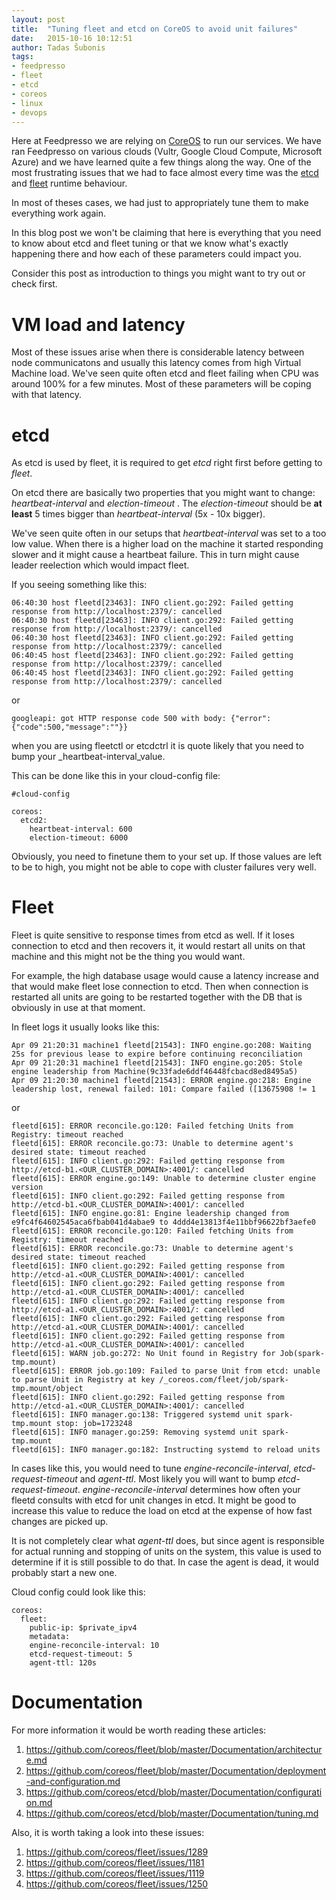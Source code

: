 ```yaml
---
layout: post
title:  "Tuning fleet and etcd on CoreOS to avoid unit failures"
date:   2015-10-16 10:12:51
author: Tadas Šubonis
tags:
- feedpresso
- fleet
- etcd
- coreos
- linux
- devops
---
```


Here at Feedpresso we are relying on [CoreOS](https://coreos.com/) to run our services. We have ran Feedpresso 
on various clouds (Vultr, Google Cloud Compute, Microsoft Azure) and we have learned quite a 
few things along the way. One of the most frustrating issues that we had to face almost every 
time was the [etcd](https://github.com/coreos/etcd) and [fleet](https://github.com/coreos/fleet) runtime behaviour.

In most of theses cases, we had just to appropriately tune them to make everything work again.

In this blog post we won't be claiming that here is everything that you need to know about etcd and fleet tuning or that we
know what's exactly happening there and how each of these parameters could impact you.

Consider this post as introduction to things you might want to try out or check first.

# VM load and latency

Most of these issues arise when there is considerable latency between node communicatons and usually this latency comes
from high Virtual Machine load. We've seen quite often etcd and fleet 
failing when CPU was around 100% for a few minutes. Most of these parameters will be coping with that latency.

# etcd

As etcd is used by fleet, it is required to get *etcd* right first before getting to *fleet*.

On etcd there are basically two properties that you might want to change: _heartbeat-interval_ and _election-timeout_ . The
_election-timeout_ should be **at least** 5 times bigger than  _heartbeat-interval_ (5x - 10x bigger).

We've seen quite often in our setups that _heartbeat-interval_ was set to a too low value. When there is a higher load on the 
machine it started responding slower and it might cause a heartbeat failure. This in turn might cause leader reelection which
would impact fleet.

If you seeing something like this:

```
06:40:30 host fleetd[23463]: INFO client.go:292: Failed getting response from http://localhost:2379/: cancelled
06:40:30 host fleetd[23463]: INFO client.go:292: Failed getting response from http://localhost:2379/: cancelled
06:40:30 host fleetd[23463]: INFO client.go:292: Failed getting response from http://localhost:2379/: cancelled
06:40:45 host fleetd[23463]: INFO client.go:292: Failed getting response from http://localhost:2379/: cancelled
06:40:45 host fleetd[23463]: INFO client.go:292: Failed getting response from http://localhost:2379/: cancelled
```

or

```
googleapi: got HTTP response code 500 with body: {"error":{"code":500,"message":""}}
```

when you are using fleetctl or etcdctrl it is quote likely that you need to bump your _heartbeat-interval_value.

This can be done like this in your cloud-config file:

```
#cloud-config

coreos:
  etcd2:
    heartbeat-interval: 600
    election-timeout: 6000
```

Obviously, you need to finetune them to your set up. If those values are left to be to high, you might not
be able to cope with cluster failures very well.


# Fleet

Fleet is quite sensitive to response times from etcd as well. If it loses connection to etcd and then
recovers it, it would restart all units on that machine and this might not be the thing you would want.

For example, the high database usage would cause a latency increase and that would make fleet lose connection
to etcd. Then when connection is restarted all units are going to be restarted together with the DB that is 
obviously in use at that moment.

In fleet logs it usually looks like this:

```
Apr 09 21:20:31 machine1 fleetd[21543]: INFO engine.go:208: Waiting 25s for previous lease to expire before continuing reconciliation
Apr 09 21:20:31 machine1 fleetd[21543]: INFO engine.go:205: Stole engine leadership from Machine(9c33fade6ddf46448fcbacd8ed8495a5)
Apr 09 21:20:30 machine1 fleetd[21543]: ERROR engine.go:218: Engine leadership lost, renewal failed: 101: Compare failed ([13675908 != 1
```

or

```
fleetd[615]: ERROR reconcile.go:120: Failed fetching Units from Registry: timeout reached
fleetd[615]: ERROR reconcile.go:73: Unable to determine agent's desired state: timeout reached
fleetd[615]: INFO client.go:292: Failed getting response from http://etcd-b1.<OUR_CLUSTER_DOMAIN>:4001/: cancelled
fleetd[615]: ERROR engine.go:149: Unable to determine cluster engine version
fleetd[615]: INFO client.go:292: Failed getting response from http://etcd-b1.<OUR_CLUSTER_DOMAIN>:4001/: cancelled
fleetd[615]: INFO engine.go:81: Engine leadership changed from e9fc4f64602545aca6fbab041d4abae9 to 4ddd4e13813f4e11bbf96622bf3aefe0
fleetd[615]: ERROR reconcile.go:120: Failed fetching Units from Registry: timeout reached
fleetd[615]: ERROR reconcile.go:73: Unable to determine agent's desired state: timeout reached
fleetd[615]: INFO client.go:292: Failed getting response from http://etcd-a1.<OUR_CLUSTER_DOMAIN>:4001/: cancelled
fleetd[615]: INFO client.go:292: Failed getting response from http://etcd-a1.<OUR_CLUSTER_DOMAIN>:4001/: cancelled
fleetd[615]: INFO client.go:292: Failed getting response from http://etcd-a1.<OUR_CLUSTER_DOMAIN>:4001/: cancelled
fleetd[615]: INFO client.go:292: Failed getting response from http://etcd-a1.<OUR_CLUSTER_DOMAIN>:4001/: cancelled
fleetd[615]: INFO client.go:292: Failed getting response from http://etcd-a1.<OUR_CLUSTER_DOMAIN>:4001/: cancelled
fleetd[615]: WARN job.go:272: No Unit found in Registry for Job(spark-tmp.mount)
fleetd[615]: ERROR job.go:109: Failed to parse Unit from etcd: unable to parse Unit in Registry at key /_coreos.com/fleet/job/spark-tmp.mount/object
fleetd[615]: INFO client.go:292: Failed getting response from http://etcd-a1.<OUR_CLUSTER_DOMAIN>:4001/: cancelled
fleetd[615]: INFO manager.go:138: Triggered systemd unit spark-tmp.mount stop: job=1723248
fleetd[615]: INFO manager.go:259: Removing systemd unit spark-tmp.mount
fleetd[615]: INFO manager.go:182: Instructing systemd to reload units
```

In cases like this, you would need to tune _engine-reconcile-interval_, _etcd-request-timeout_ and _agent-ttl_. Most likely you will want to bump _etcd-request-timeout_.
_engine-reconcile-interval_ determines how often your fleetd consults with etcd for unit changes in etcd. It might be good to increase this value to reduce the load on etcd 
at the expense of how fast changes are picked up. 

It is not completely clear what _agent-ttl_ does, but since agent is responsible for actual running and stopping of units 
on the system, this value is used to determine if it is
still possible to do that. In case the agent is dead, it would probably start a new one.



Cloud config could look like this:

```
coreos:
  fleet:
    public-ip: $private_ipv4
    metadata: 
    engine-reconcile-interval: 10
    etcd-request-timeout: 5
    agent-ttl: 120s
```


# Documentation

For more information it would be worth reading these articles:

1. <https://github.com/coreos/fleet/blob/master/Documentation/architecture.md>
2. <https://github.com/coreos/fleet/blob/master/Documentation/deployment-and-configuration.md>
3. <https://github.com/coreos/etcd/blob/master/Documentation/configuration.md>
4. <https://github.com/coreos/etcd/blob/master/Documentation/tuning.md>


Also, it is worth taking a look into these issues:

1. <https://github.com/coreos/fleet/issues/1289>
2. <https://github.com/coreos/fleet/issues/1181>
3. <https://github.com/coreos/fleet/issues/1119>
4. <https://github.com/coreos/fleet/issues/1250>



